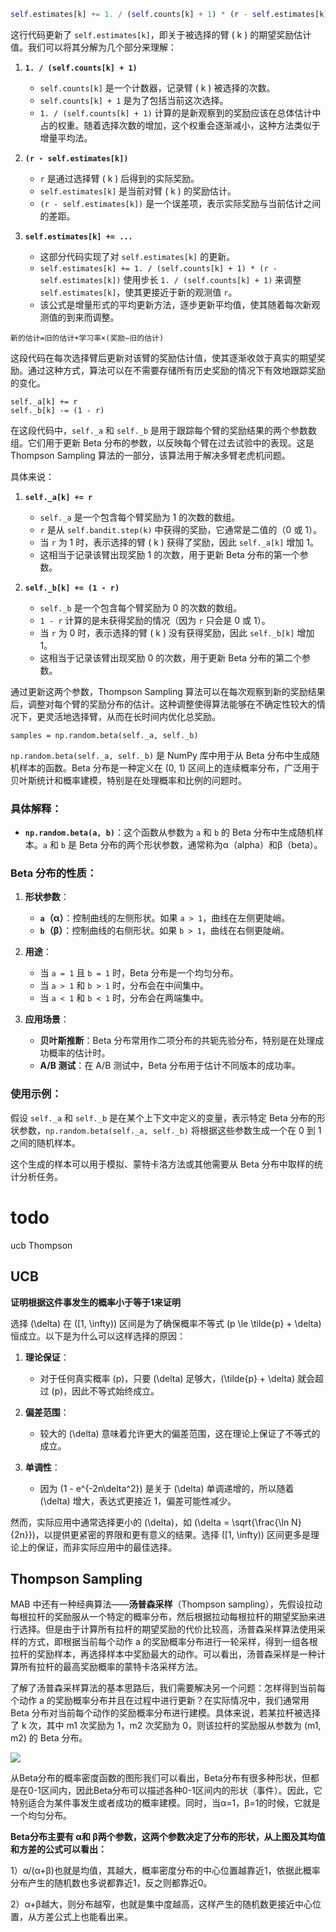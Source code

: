 ```python
self.estimates[k] += 1. / (self.counts[k] + 1) * (r - self.estimates[k])
```

这行代码更新了 `self.estimates[k]`，即关于被选择的臂 \( k \) 的期望奖励估计值。我们可以将其分解为几个部分来理解：

1. **`1. / (self.counts[k] + 1)`**
   - `self.counts[k]` 是一个计数器，记录臂 \( k \) 被选择的次数。
   - `self.counts[k] + 1` 是为了包括当前这次选择。
   - `1. / (self.counts[k] + 1)` 计算的是新观察到的奖励应该在总体估计中占的权重。随着选择次数的增加，这个权重会逐渐减小，这种方法类似于增量平均法。
   
2. **`(r - self.estimates[k])`**

   - `r` 是通过选择臂 \( k \) 后得到的实际奖励。
   - `self.estimates[k]` 是当前对臂 \( k \) 的奖励估计。
   - `(r - self.estimates[k])` 是一个误差项，表示实际奖励与当前估计之间的差距。

3. **`self.estimates[k] += ...`**

   - 这部分代码实现了对 `self.estimates[k]` 的更新。
   - `self.estimates[k] += 1. / (self.counts[k] + 1) * (r - self.estimates[k])` 使用步长 `1. / (self.counts[k] + 1)` 来调整 `self.estimates[k]`，使其更接近于新的观测值 `r`。
   - 该公式是增量形式的平均更新方法，逐步更新平均值，使其随着每次新观测值的到来而调整。

```
新的估计=旧的估计+学习率×(奖励−旧的估计)
```

这段代码在每次选择臂后更新对该臂的奖励估计值，使其逐渐收敛于真实的期望奖励。通过这种方式，算法可以在不需要存储所有历史奖励的情况下有效地跟踪奖励的变化。



```
self._a[k] += r
self._b[k] -= (1 - r)
```

在这段代码中，`self._a` 和 `self._b` 是用于跟踪每个臂的奖励结果的两个参数数组。它们用于更新 Beta 分布的参数，以反映每个臂在过去试验中的表现。这是 Thompson Sampling 算法的一部分，该算法用于解决多臂老虎机问题。

具体来说：

1. **`self._a[k] += r`**

   - `self._a` 是一个包含每个臂奖励为 1 的次数的数组。
   - `r` 是从 `self.bandit.step(k)` 中获得的奖励，它通常是二值的（0 或 1）。
   - 当 `r` 为 1 时，表示选择的臂 \( k \) 获得了奖励，因此 `self._a[k]` 增加 1。
   - 这相当于记录该臂出现奖励 1 的次数，用于更新 Beta 分布的第一个参数。

2. **`self._b[k] += (1 - r)`**

   - `self._b` 是一个包含每个臂奖励为 0 的次数的数组。
   - `1 - r` 计算的是未获得奖励的情况（因为 `r` 只会是 0 或 1）。
   - 当 `r` 为 0 时，表示选择的臂 \( k \) 没有获得奖励，因此 `self._b[k]` 增加 1。
   - 这相当于记录该臂出现奖励 0 的次数，用于更新 Beta 分布的第二个参数。

通过更新这两个参数，Thompson Sampling 算法可以在每次观察到新的奖励结果后，调整对每个臂的奖励分布的估计。这种调整使得算法能够在不确定性较大的情况下，更灵活地选择臂，从而在长时间内优化总奖励。





```
samples = np.random.beta(self._a, self._b)
```

`np.random.beta(self._a, self._b)` 是 NumPy 库中用于从 Beta 分布中生成随机样本的函数。Beta 分布是一种定义在 (0, 1) 区间上的连续概率分布，广泛用于贝叶斯统计和概率建模，特别是在处理概率和比例的问题时。

### 具体解释：
- **`np.random.beta(a, b)`**：这个函数从参数为 `a` 和 `b` 的 Beta 分布中生成随机样本。`a` 和 `b` 是 Beta 分布的两个形状参数，通常称为α（alpha）和β（beta）。
  
### Beta 分布的性质：
1. **形状参数**：
   - **`a`（α）**：控制曲线的左侧形状。如果 `a > 1`，曲线在左侧更陡峭。
   - **`b`（β）**：控制曲线的右侧形状。如果 `b > 1`，曲线在右侧更陡峭。
   
2. **用途**：
   - 当 `a = 1` 且 `b = 1` 时，Beta 分布是一个均匀分布。
   - 当 `a > 1` 和 `b > 1` 时，分布会在中间集中。
   - 当 `a < 1` 和 `b < 1` 时，分布会在两端集中。

3. **应用场景**：
   - **贝叶斯推断**：Beta 分布常用作二项分布的共轭先验分布，特别是在处理成功概率的估计时。
   - **A/B 测试**：在 A/B 测试中，Beta 分布用于估计不同版本的成功率。

### 使用示例：
假设 `self._a` 和 `self._b` 是在某个上下文中定义的变量，表示特定 Beta 分布的形状参数，`np.random.beta(self._a, self._b)` 将根据这些参数生成一个在 0 到 1 之间的随机样本。

这个生成的样本可以用于模拟、蒙特卡洛方法或其他需要从 Beta 分布中取样的统计分析任务。



# todo

ucb Thompson

## UCB

**证明根据这件事发生的概率小于等于1来证明**

选择 \(\delta\) 在 \([1, \infty)\) 区间是为了确保概率不等式 \(p \le \tilde{p} + \delta\) 恒成立。以下是为什么可以这样选择的原因：

1. **理论保证**：
   - 对于任何真实概率 \(p\)，只要 \(\delta\) 足够大，\(\tilde{p} + \delta\) 就会超过 \(p\)，因此不等式始终成立。

2. **偏差范围**：
   - 较大的 \(\delta\) 意味着允许更大的偏差范围，这在理论上保证了不等式的成立。

3. **单调性**：
   - 因为 \(1 - e^{-2n\delta^2}\) 是关于 \(\delta\) 单调递增的，所以随着 \(\delta\) 增大，表达式更接近 1，偏差可能性减少。

然而，实际应用中通常选择更小的 \(\delta\)，如 \(\delta = \sqrt{\frac{\ln N}{2n}}\)，以提供更紧密的界限和更有意义的结果。选择 \([1, \infty)\) 区间更多是理论上的保证，而非实际应用中的最佳选择。



## Thompson Sampling

MAB 中还有一种经典算法——**汤普森采样**（Thompson sampling），先假设拉动每根拉杆的奖励服从一个特定的概率分布，然后根据拉动每根拉杆的期望奖励来进行选择。但是由于计算所有拉杆的期望奖励的代价比较高，汤普森采样算法使用采样的方式，即根据当前每个动作 a 的奖励概率分布进行一轮采样，得到一组各根拉杆的奖励样本，再选择样本中奖励最大的动作。可以看出，汤普森采样是一种计算所有拉杆的最高奖励概率的蒙特卡洛采样方法。

了解了汤普森采样算法的基本思路后，我们需要解决另一个问题：怎样得到当前每个动作 a 的奖励概率分布并且在过程中进行更新？在实际情况中，我们通常用 Beta 分布对当前每个动作的奖励概率分布进行建模。具体来说，若某拉杆被选择了 k 次，其中 m1 次奖励为 1，m2 次奖励为 0，则该拉杆的奖励服从参数为 (m1, m2) 的 Beta 分布。

![](https://img2018.cnblogs.com/blog/1102791/201907/1102791-20190721104211268-1337262284.png)

从Beta分布的概率密度函数的图形我们可以看出，Beta分布有很多种形状，但都是在0-1区间内，因此Beta分布可以描述各种0-1区间内的形状（事件）。因此，它特别适合为某件事发生或者成功的概率建模。同时，当α=1，β=1的时候，它就是一个均匀分布。

**Beta分布主要有 α和 β两个参数，这两个参数决定了分布的形状，从上图及其均值和方差的公式可以看出：**

1）α/(α+β)也就是均值，其越大，概率密度分布的中心位置越靠近1，依据此概率分布产生的随机数也多说都靠近1，反之则都靠近0。

2）α+β越大，则分布越窄，也就是集中度越高，这样产生的随机数更接近中心位置，从方差公式上也能看出来。